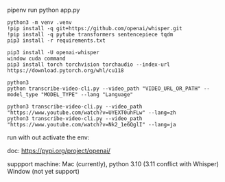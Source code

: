 pipenv run python app.py

```
python3 -m venv .venv 
!pip install -q git+https://github.com/openai/whisper.git
!pip install -q pytube transformers sentencepiece tqdm
pip3 install -r requirements.txt

pip3 install -U openai-whisper
window cuda command
pip3 install torch torchvision torchaudio --index-url https://download.pytorch.org/whl/cu118

```
```
python3
python transcribe-video-cli.py --video_path "VIDEO_URL_OR_PATH" --model_type "MODEL_TYPE" --lang "Language"

python3 transcribe-video-cli.py --video_path "https://www.youtube.com/watch?v=UYEXT0uhFLw" --lang=zh
python3 transcribe-video-cli.py --video_path "https://www.youtube.com/watch?v=Nk2_1e6QglI" --lang=ja

```





run with out activate the env:



doc:
https://pypi.org/project/openai/

suppport machine:
Mac (currently), python 3.10 (3.11 conflict with Whisper)
Window (not yet support)